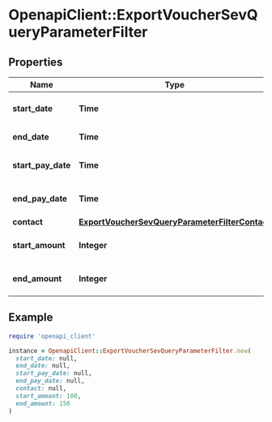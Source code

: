 # OpenapiClient::ExportVoucherSevQueryParameterFilter

## Properties

| Name | Type | Description | Notes |
| ---- | ---- | ----------- | ----- |
| **start_date** | **Time** | Start date of the voucher | [optional] |
| **end_date** | **Time** | End date of the voucher | [optional] |
| **start_pay_date** | **Time** | Start pay date of the voucher | [optional] |
| **end_pay_date** | **Time** | End pay date of the voucher | [optional] |
| **contact** | [**ExportVoucherSevQueryParameterFilterContact**](ExportVoucherSevQueryParameterFilterContact.md) |  | [optional] |
| **start_amount** | **Integer** | filters the vouchers by amount | [optional] |
| **end_amount** | **Integer** | filters the vouchers by amount | [optional] |

## Example

```ruby
require 'openapi_client'

instance = OpenapiClient::ExportVoucherSevQueryParameterFilter.new(
  start_date: null,
  end_date: null,
  start_pay_date: null,
  end_pay_date: null,
  contact: null,
  start_amount: 100,
  end_amount: 150
)
```

